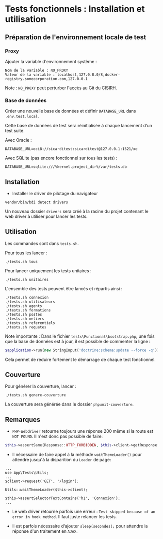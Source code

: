 # Tests fonctionnels : Installation et utilisation

## Préparation de l'environnement locale de test

### Proxy

Ajouter la variable d'environnement système :

```
Nom de la variable : NO_PROXY
Valeur de la variable : localhost,127.0.0.0/8,docker-registry.somecorporation.com,127.0.0.1
```

Note : `NO_PROXY` peut perturber l'accès au Git du CISIRH.

### Base de données

Créer une nouvelle base de données et définir `DATABASE_URL` dans `.env.test.local`.

Cette base de données de test sera réinitialisée à chaque lancement d'un test suite.

Avec Oracle :

```
DATABASE_URL=oci8://sicarditest:sicarditest@127.0.0.1:1521/xe
```

Avec SQLite (pas encore fonctionnel sur tous les tests) :

```
DATABASE_URL=sqlite:///%kernel.project_dir%/var/tests.db
```

## Installation

* Installer le driver de pilotage du navigateur

```
vendor/bin/bdi detect drivers
```
Un nouveau dossier `drivers` sera créé à la racine du projet contenant le web driver à utiliser pour lancer les tests.

## Utilisation

Les commandes sont dans `tests.sh`.

Pour tous les lancer :

```
./tests.sh tous
```

Pour lancer uniquement les tests unitaires :

```
./tests.sh unitaires
```

L'ensemble des tests peuvent être lancés et répartis ainsi :

```shell script
./tests.sh connexion
./tests.sh utilisateurs
./tests.sh agents
./tests.sh formations
./tests.sh postes
./tests.sh metiers
./tests.sh referentiels
./tests.sh requetes
```

Note importante :
Dans le fichier `tests\Functional\bootstrap.php`, une fois que la base de données est à jour, il est possible de commenter la ligne :

```php
$application->run(new StringInput('doctrine:schema:update --force -q'));
```

Cela permet de réduire fortement le démarrage de chaque test fonctionnel.

## Couverture

Pour générer la couverture, lancer :

```shell script
./tests.sh genere-couverture
```

La couverture sera générée dans le dossier `phpunit-couverture`.

## Remarques

* `PHP-Webdriver` retourne toujours une réponse 200 même si la route est `NOT FOUND`.
Il n'est donc pas possible de faire: 

```php
$this->assertSame(Response::HTTP_FORBIDDEN, $this->client->getResponse()->getStatusCode());
```

* Il nécessaire de faire appel à la méthode `waitThemeLoader()` pour attendre jusqu'à la disparition du `Loader` de page:

```
...
use App\Tests\Utils;
...
$client->request('GET', '/login');

Utils::waitThemeLoader($this->client);

$this->assertSelectorTextContains('h1', 'Connexion');
...
```

* Le web driver retourne parfois une erreur : `Test skipped because of an error in hook method`. Il faut juste relancer les tests.

* Il est parfois nécessaire d'ajouter `sleep(secondes);` pour attendre la réponse d'un traitement en `AJAX`.